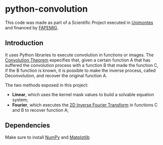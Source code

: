 # python-convolution

This code was made as part of a Scientific Project executed in [Unimontes](https://unimontes.br/) and financed by [FAPEMIG](http://www.fapemig.br/).  

## Introduction

It uses Python libraries to execute convolution in functions or images. The [Convolution Theorem](https://en.wikipedia.org/wiki/Convolution_theorem) especifies that, given a certain function A that has suffered the convolution process with a function B that made the function C, if the B function is known, it is possible to make the inverse process, called Deconvolution, and recover the original function A.  

The two methods exposed in this project:  
- **Linear**, which uses the kernel mask values to build a solvable equation system;  
- **Fourier**, which executes the [2D Inverse Fourier Transform](https://en.wikipedia.org/wiki/Fourier_inversion_theorem) in functions C and B to recover function A;  

## Dependencies

Make sure to install [NumPy](https://numpy.org/install/) and [Matplotlib](https://matplotlib.org/stable/users/installing/index.html)  
